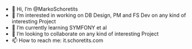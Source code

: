 - 👋 Hi, I’m @MarkoSchoretits
- 👀 I’m interested in working on DB Design, PM and FS Dev on any kind of interesting Project
- 🌱 I’m currently learning SYMFONY et al
- 💞️ I’m looking to collaborate on any kind of interesting Project
- 📫 How to reach me: it.schoretits.com
